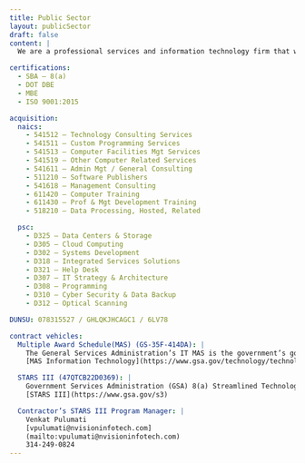 ```yaml
---
title: Public Sector
layout: publicSector
draft: false
content: |
  We are a professional services and information technology firm that works with Fortune 500 and federal agencies to navigate complex enterprise transformations. For more than 17 years, NVision IT has supported major program initiatives in both private and public sectors. We currently support contracts in the manufacturing industries and with the Department of Defense (DoD). We are a service-based company with experience in multiple domains. Mid-tier and large corporations reach out to NVision IT when they need proven performance in enterprise resource planning. NVision IT teams with prime Defense contractors looking for competitive advantage during both acquisition and contract execution. NVision IT is an ISO-9001:2015 QMS, an SBA 8(a), and an MBE company.

certifications:
  - SBA – 8(a)
  - DOT DBE
  - MBE
  - ISO 9001:2015

acquisition:
  naics:
    - 541512 – Technology Consulting Services
    - 541511 – Custom Programming Services
    - 541513 – Computer Facilities Mgt Services
    - 541519 – Other Computer Related Services
    - 541611 – Admin Mgt / General Consulting
    - 511210 – Software Publishers
    - 541618 – Management Consulting
    - 611420 – Computer Training
    - 611430 – Prof & Mgt Development Training
    - 518210 – Data Processing, Hosted, Related

  psc:
    - D325 – Data Centers & Storage
    - D305 – Cloud Computing
    - D302 – Systems Development
    - D318 – Integrated Services Solutions
    - D321 – Help Desk
    - D307 – IT Strategy & Architecture
    - D308 – Programming
    - D310 – Cyber Security & Data Backup
    - D312 – Optical Scanning

DUNSU: 078315527 / GHLQKJHCAGC1 / 6LV78

contract vehicles:
  Multiple Award Schedule(MAS) (GS-35F-414DA): |
    The General Services Administration’s IT MAS is the government’s go-to source for IT acquisitions and is broadly recognized for its benefits of cost savings, time savings, selection, and built-in value. IT Schedule is organizationally positioned under GSA’s Federal Acquisition Service (FAS) and Office of Integrated Technology Services (ITS). IT Schedule is an Indefinite Delivery Indefinite Quantity (IDIQ) Multiple Award Schedule (MAS) contract. It is an IT procurement vehicle that offers a comprehensive array of state-of-the-art IT products, services, and solutions. Approximately 80 percent of IT MAS contract holders are small businesses. Additional information is on the following web site:
    [MAS Information Technology](https://www.gsa.gov/technology/technology-purchasing-programs/mas-information-technology)

  STARS III (47QTCB22D0369): |
    Government Services Administration (GSA) 8(a) Streamlined Technology Acquisition Resources for Services (STARS) III Governmentwide Acquisition Contract (GWAC). Under this Multiple Award, Indefinite-Delivery, Indefinite-Quantity (MA-IDIQ) Governmentwide Acquisition Contract (GWAC), NVision IT provides information technology (IT) services and emerging technology-based solutions along with the ancillary support necessary and integral to the services being acquired. 8(a) STARS III is a five-year contract with one three-year option, $50 billion-dollar federal contract vehicle specifically set-aside for Small Business Administration (SBA) certified 8(a) companies across the country for IT services. STARS III Master Contract awards are reserved exclusively for qualifying SBA certified 8(a) prime contractors with competitive prices. GSA’s 8(a) STARS GWACs leverage a long-standing partnership with the Small Business Administration (SBA) to support the development of 8(a) firms and provide federal agencies a way to deliver mission-critical IT services working with small, disadvantaged businesses. STARS III will deliver opportunities to these firms and will drive progress on important public policy objectives including the President’s Executive Order 13985 On Advancing Racial Equity and Support for Underserved Communities Through the Federal Government as we work to improve diversity, equity, inclusion, and accessibility. Additional information is on the following web site:
    [STARS III](https://www.gsa.gov/s3)

  Contractor’s STARS III Program Manager: |
    Venkat Pulumati
    [vpulumati@nvisioninfotech.com]
    (mailto:vpulumati@nvisioninfotech.com)
    314-249-0824
---
```

